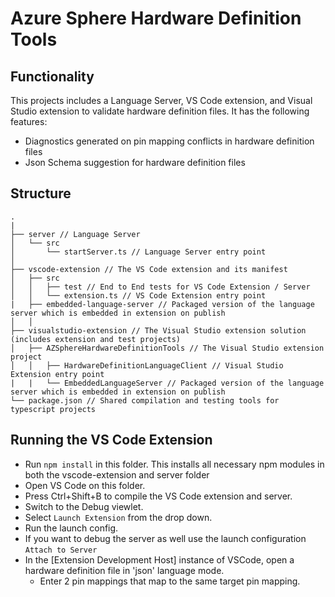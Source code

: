 # Azure Sphere Hardware Definition Tools

## Functionality

This projects includes a Language Server, VS Code extension, and Visual Studio extension to validate hardware definition files. It has the following features:
- Diagnostics generated on pin mapping conflicts in hardware definition files
- Json Schema suggestion for hardware definition files


## Structure

```
.
|
├── server // Language Server
│   └── src
│       └── startServer.ts // Language Server entry point
│
├── vscode-extension // The VS Code extension and its manifest
│   ├── src
│   │   ├── test // End to End tests for VS Code Extension / Server
│   │   └── extension.ts // VS Code Extension entry point
|   ├── embedded-language-server // Packaged version of the language server which is embedded in extension on publish
│   │
├── visualstudio-extension // The Visual Studio extension solution (includes extension and test projects)
│   ├── AZSphereHardwareDefinitionTools // The Visual Studio extension project
│   │   ├── HardwareDefinitionLanguageClient // Visual Studio Extension entry point
|   |   └── EmbeddedLanguageServer // Packaged version of the language server which is embedded in extension on publish
└── package.json // Shared compilation and testing tools for typescript projects
```

## Running the VS Code Extension

- Run `npm install` in this folder. This installs all necessary npm modules in both the vscode-extension and server folder
- Open VS Code on this folder.
- Press Ctrl+Shift+B to compile the VS Code extension and server.
- Switch to the Debug viewlet.
- Select `Launch Extension` from the drop down.
- Run the launch config.
- If you want to debug the server as well use the launch configuration `Attach to Server`
- In the [Extension Development Host] instance of VSCode, open a hardware definition file in 'json' language mode.
  - Enter 2 pin mappings that map to the same target pin mapping.
